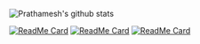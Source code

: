 ![Prathamesh's github stats](https://github-readme-stats.vercel.app/api?username=prathamesh22davande&theme=dark&show_icons=true)

[![ReadMe Card](https://github-readme-stats.vercel.app/api/pin/?username=prathamesh22davande&repo=crud-operations-node-express&theme=dark&show_icons=true)](https://github.com/prathamesh22davande/crud-operations-node-express)
[![ReadMe Card](https://github-readme-stats.vercel.app/api/pin/?username=prathamesh22davande&repo=covid-tracker&theme=dark&show_icons=true)](https://github.com/prathamesh22davande/covid-tracker)
[![ReadMe Card](https://github-readme-stats.vercel.app/api/pin/?username=prathamesh22davande&repo=todoapp&theme=dark&show_icons=true)](https://github.com/prathamesh22davande/todoapp)

